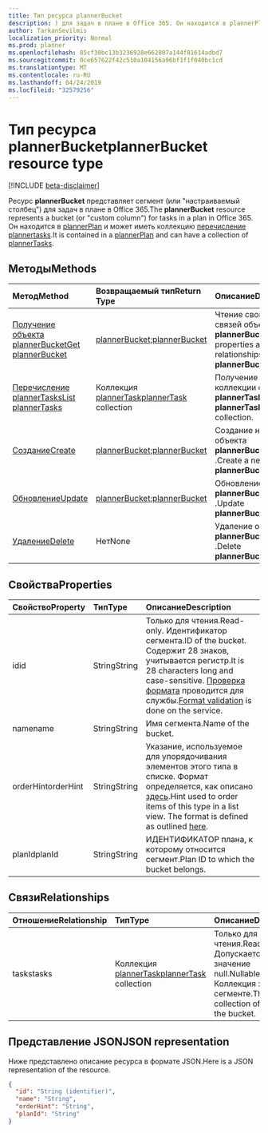```yaml
---
title: Тип ресурса plannerBucket
description: ) для задач в плане в Office 365. Он находится в plannerPlan и может иметь коллекцию перечисление plannertasks.
author: TarkanSevilmis
localization_priority: Normal
ms.prod: planner
ms.openlocfilehash: 85cf30bc13b3236928e662807a144f81614adbd7
ms.sourcegitcommit: 0ce657622f42c510a104156a96bf1f1f040bc1cd
ms.translationtype: MT
ms.contentlocale: ru-RU
ms.lasthandoff: 04/24/2019
ms.locfileid: "32579256"
---
```

# <a name="plannerbucket-resource-type"></a><span data-ttu-id="b1fee-104">Тип ресурса plannerBucket</span><span class="sxs-lookup"><span data-stu-id="b1fee-104">plannerBucket resource type</span></span>

[!INCLUDE [beta-disclaimer](../../includes/beta-disclaimer.md)]

<span data-ttu-id="b1fee-105">Ресурс **plannerBucket** представляет сегмент (или "настраиваемый столбец") для задач в плане в Office 365.</span><span class="sxs-lookup"><span data-stu-id="b1fee-105">The **plannerBucket** resource represents a bucket (or "custom column") for tasks in a plan in Office 365.</span></span> <span data-ttu-id="b1fee-106">Он находится в [plannerPlan](plannerplan.md) и может иметь коллекцию [перечисление plannertasks](plannertask.md).</span><span class="sxs-lookup"><span data-stu-id="b1fee-106">It is contained in a [plannerPlan](plannerplan.md) and can have a collection of [plannerTasks](plannertask.md).</span></span>



## <a name="methods"></a><span data-ttu-id="b1fee-107">Методы</span><span class="sxs-lookup"><span data-stu-id="b1fee-107">Methods</span></span>

| <span data-ttu-id="b1fee-108">Метод</span><span class="sxs-lookup"><span data-stu-id="b1fee-108">Method</span></span>           | <span data-ttu-id="b1fee-109">Возвращаемый тип</span><span class="sxs-lookup"><span data-stu-id="b1fee-109">Return Type</span></span>    |<span data-ttu-id="b1fee-110">Описание</span><span class="sxs-lookup"><span data-stu-id="b1fee-110">Description</span></span>|
|:---------------|:--------|:----------|
|[<span data-ttu-id="b1fee-111">Получение объекта plannerBucket</span><span class="sxs-lookup"><span data-stu-id="b1fee-111">Get plannerBucket</span></span>](../api/plannerbucket-get.md) | <span data-ttu-id="b1fee-112">[plannerBucket](plannerbucket.md);</span><span class="sxs-lookup"><span data-stu-id="b1fee-112">[plannerBucket](plannerbucket.md)</span></span> |<span data-ttu-id="b1fee-113">Чтение свойств и связей объекта **plannerBucket** .</span><span class="sxs-lookup"><span data-stu-id="b1fee-113">Read properties and relationships of **plannerBucket** object.</span></span>|
|[<span data-ttu-id="b1fee-114">Перечисление plannerTasks</span><span class="sxs-lookup"><span data-stu-id="b1fee-114">List plannerTasks</span></span>](../api/plannerbucket-list-tasks.md) |<span data-ttu-id="b1fee-115">Коллекция [plannerTask](plannertask.md)</span><span class="sxs-lookup"><span data-stu-id="b1fee-115">[plannerTask](plannertask.md) collection</span></span>| <span data-ttu-id="b1fee-116">Получение коллекции объектов **plannerTask** .</span><span class="sxs-lookup"><span data-stu-id="b1fee-116">Get a **plannerTask** object collection.</span></span>|
|[<span data-ttu-id="b1fee-117">Создание</span><span class="sxs-lookup"><span data-stu-id="b1fee-117">Create</span></span>](../api/planner-post-buckets.md) | <span data-ttu-id="b1fee-118">[plannerBucket](plannerbucket.md);</span><span class="sxs-lookup"><span data-stu-id="b1fee-118">[plannerBucket](plannerbucket.md)</span></span>   | <span data-ttu-id="b1fee-119">Создание нового объекта **plannerBucket** .</span><span class="sxs-lookup"><span data-stu-id="b1fee-119">Create a new **plannerBucket** object.</span></span> |
|[<span data-ttu-id="b1fee-120">Обновление</span><span class="sxs-lookup"><span data-stu-id="b1fee-120">Update</span></span>](../api/plannerbucket-update.md) | <span data-ttu-id="b1fee-121">[plannerBucket](plannerbucket.md);</span><span class="sxs-lookup"><span data-stu-id="b1fee-121">[plannerBucket](plannerbucket.md)</span></span>   |<span data-ttu-id="b1fee-122">Обновление объекта **plannerBucket** .</span><span class="sxs-lookup"><span data-stu-id="b1fee-122">Update **plannerBucket** object.</span></span> |
|[<span data-ttu-id="b1fee-123">Удаление</span><span class="sxs-lookup"><span data-stu-id="b1fee-123">Delete</span></span>](../api/plannerbucket-delete.md) | <span data-ttu-id="b1fee-124">Нет</span><span class="sxs-lookup"><span data-stu-id="b1fee-124">None</span></span> |<span data-ttu-id="b1fee-125">Удаление объекта **plannerBucket** .</span><span class="sxs-lookup"><span data-stu-id="b1fee-125">Delete **plannerBucket** object.</span></span> |

## <a name="properties"></a><span data-ttu-id="b1fee-126">Свойства</span><span class="sxs-lookup"><span data-stu-id="b1fee-126">Properties</span></span>
| <span data-ttu-id="b1fee-127">Свойство</span><span class="sxs-lookup"><span data-stu-id="b1fee-127">Property</span></span>     | <span data-ttu-id="b1fee-128">Тип</span><span class="sxs-lookup"><span data-stu-id="b1fee-128">Type</span></span>   |<span data-ttu-id="b1fee-129">Описание</span><span class="sxs-lookup"><span data-stu-id="b1fee-129">Description</span></span>|
|:---------------|:--------|:----------|
|<span data-ttu-id="b1fee-130">id</span><span class="sxs-lookup"><span data-stu-id="b1fee-130">id</span></span>|<span data-ttu-id="b1fee-131">String</span><span class="sxs-lookup"><span data-stu-id="b1fee-131">String</span></span>| <span data-ttu-id="b1fee-132">Только для чтения.</span><span class="sxs-lookup"><span data-stu-id="b1fee-132">Read-only.</span></span> <span data-ttu-id="b1fee-133">Идентификатор сегмента.</span><span class="sxs-lookup"><span data-stu-id="b1fee-133">ID of the bucket.</span></span> <span data-ttu-id="b1fee-134">Содержит 28 знаков, учитывается регистр.</span><span class="sxs-lookup"><span data-stu-id="b1fee-134">It is 28 characters long and case-sensitive.</span></span> <span data-ttu-id="b1fee-135">[Проверка формата](tasks-identifiers-disclaimer.md) проводится для службы.</span><span class="sxs-lookup"><span data-stu-id="b1fee-135">[Format validation](tasks-identifiers-disclaimer.md) is done on the service.</span></span>|
|<span data-ttu-id="b1fee-136">name</span><span class="sxs-lookup"><span data-stu-id="b1fee-136">name</span></span>|<span data-ttu-id="b1fee-137">String</span><span class="sxs-lookup"><span data-stu-id="b1fee-137">String</span></span>|<span data-ttu-id="b1fee-138">Имя сегмента.</span><span class="sxs-lookup"><span data-stu-id="b1fee-138">Name of the bucket.</span></span>|
|<span data-ttu-id="b1fee-139">orderHint</span><span class="sxs-lookup"><span data-stu-id="b1fee-139">orderHint</span></span>|<span data-ttu-id="b1fee-140">String</span><span class="sxs-lookup"><span data-stu-id="b1fee-140">String</span></span>|<span data-ttu-id="b1fee-p104">Указание, используемое для упорядочивания элементов этого типа в списке. Формат определяется, как описано [здесь](planner-order-hint-format.md).</span><span class="sxs-lookup"><span data-stu-id="b1fee-p104">Hint used to order items of this type in a list view. The format is defined as outlined [here](planner-order-hint-format.md).</span></span>|
|<span data-ttu-id="b1fee-143">planId</span><span class="sxs-lookup"><span data-stu-id="b1fee-143">planId</span></span>|<span data-ttu-id="b1fee-144">String</span><span class="sxs-lookup"><span data-stu-id="b1fee-144">String</span></span>|<span data-ttu-id="b1fee-145">ИДЕНТИФИКАТОР плана, к которому относится сегмент.</span><span class="sxs-lookup"><span data-stu-id="b1fee-145">Plan ID to which the bucket belongs.</span></span>|

## <a name="relationships"></a><span data-ttu-id="b1fee-146">Связи</span><span class="sxs-lookup"><span data-stu-id="b1fee-146">Relationships</span></span>
| <span data-ttu-id="b1fee-147">Отношение</span><span class="sxs-lookup"><span data-stu-id="b1fee-147">Relationship</span></span> | <span data-ttu-id="b1fee-148">Тип</span><span class="sxs-lookup"><span data-stu-id="b1fee-148">Type</span></span>   |<span data-ttu-id="b1fee-149">Описание</span><span class="sxs-lookup"><span data-stu-id="b1fee-149">Description</span></span>|
|:---------------|:--------|:----------|
|<span data-ttu-id="b1fee-150">tasks</span><span class="sxs-lookup"><span data-stu-id="b1fee-150">tasks</span></span>|<span data-ttu-id="b1fee-151">Коллекция [plannerTask](plannertask.md)</span><span class="sxs-lookup"><span data-stu-id="b1fee-151">[plannerTask](plannertask.md) collection</span></span>| <span data-ttu-id="b1fee-152">Только для чтения.</span><span class="sxs-lookup"><span data-stu-id="b1fee-152">Read-only.</span></span> <span data-ttu-id="b1fee-153">Допускается значение null.</span><span class="sxs-lookup"><span data-stu-id="b1fee-153">Nullable.</span></span> <span data-ttu-id="b1fee-154">Коллекция задач в сегменте.</span><span class="sxs-lookup"><span data-stu-id="b1fee-154">The collection of tasks in the bucket.</span></span>|

## <a name="json-representation"></a><span data-ttu-id="b1fee-155">Представление JSON</span><span class="sxs-lookup"><span data-stu-id="b1fee-155">JSON representation</span></span>
<span data-ttu-id="b1fee-156">Ниже представлено описание ресурса в формате JSON.</span><span class="sxs-lookup"><span data-stu-id="b1fee-156">Here is a JSON representation of the resource.</span></span>

<!-- {
  "blockType": "resource",
  "optionalProperties": [

  ],
  "@odata.type": "microsoft.graph.plannerBucket"
}-->

```json
{
  "id": "String (identifier)",
  "name": "String",
  "orderHint": "String",
  "planId": "String"
}

```

<!-- uuid: 8fcb5dbc-d5aa-4681-8e31-b001d5168d79
2015-10-25 14:57:30 UTC -->
<!--
{
  "type": "#page.annotation",
  "description": "plannerBucket resource",
  "keywords": "",
  "section": "documentation",
  "tocPath": "",
  "suppressions": [
    "Error: /api-reference/beta/resources/plannerbucket.md:\r\n      Exception processing links.\r\n    System.ArgumentException: Link Definition was null. Link text: !INCLUDE [beta-disclaimer](../../includes/beta-disclaimer.md)\r\n      at ApiDoctor.Validation.DocFile.get_LinkDestinations()\r\n      at ApiDoctor.Validation.DocSet.ValidateLinks(Boolean includeWarnings, String[] relativePathForFiles, IssueLogger issues, Boolean requireFilenameCaseMatch, Boolean printOrphanedFiles)"
  ]
}
-->
